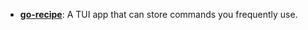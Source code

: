 - **[go-recipe](https://github.com/Tomlord1122/go-recipe)**: A TUI app that can store commands you frequently use.
